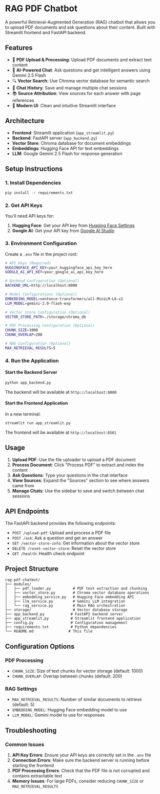 # RAG PDF Chatbot

A powerful Retrieval-Augmented Generation (RAG) chatbot that allows you to upload PDF documents and ask questions about their content. Built with Streamlit frontend and FastAPI backend.

## Features

- 📄 **PDF Upload & Processing**: Upload PDF documents and extract text content
- 🤖 **AI-Powered Chat**: Ask questions and get intelligent answers using Gemini 2.5 Flash
- 🔍 **Vector Search**: Use Chroma vector database for semantic search
- 💬 **Chat History**: Save and manage multiple chat sessions
- 📚 **Source Attribution**: View sources for each answer with page references
- 🎨 **Modern UI**: Clean and intuitive Streamlit interface

## Architecture

- **Frontend**: Streamlit application (`app_streamlit.py`)
- **Backend**: FastAPI server (`app_backend.py`)
- **Vector Store**: Chroma database for document embeddings
- **Embeddings**: Hugging Face API for text embeddings
- **LLM**: Google Gemini 2.5 Flash for response generation

## Setup Instructions

### 1. Install Dependencies

```bash
pip install -r requirements.txt
```

### 2. Get API Keys

You'll need API keys for:

1. **Hugging Face**: Get your API key from [Hugging Face Settings](https://huggingface.co/settings/tokens)
2. **Google AI**: Get your API key from [Google AI Studio](https://makersuite.google.com/app/apikey)

### 3. Environment Configuration

Create a `.env` file in the project root:

```bash
# API Keys (Required)
HUGGINGFACE_API_KEY=your_huggingface_api_key_here
GOOGLE_AI_API_KEY=your_google_ai_api_key_here

# Backend Configuration (Optional)
BACKEND_URL=http://localhost:8000

# Model Configurations (Optional)
EMBEDDING_MODEL=sentence-transformers/all-MiniLM-L6-v2
LLM_MODEL=gemini-2.0-flash-exp

# Vector Store Configuration (Optional)
VECTOR_STORE_PATH=./storage/chroma_db

# PDF Processing Configuration (Optional)
CHUNK_SIZE=1000
CHUNK_OVERLAP=200

# RAG Configuration (Optional)
MAX_RETRIEVAL_RESULTS=5
```

### 4. Run the Application

#### Start the Backend Server

```bash
python app_backend.py
```

The backend will be available at `http://localhost:8000`

#### Start the Frontend Application

In a new terminal:

```bash
streamlit run app_streamlit.py
```

The frontend will be available at `http://localhost:8501`

## Usage

1. **Upload PDF**: Use the file uploader to upload a PDF document
2. **Process Document**: Click "Process PDF" to extract and index the content
3. **Ask Questions**: Type your questions in the chat interface
4. **View Sources**: Expand the "Sources" section to see where answers came from
5. **Manage Chats**: Use the sidebar to save and switch between chat sessions

## API Endpoints

The FastAPI backend provides the following endpoints:

- `POST /upload-pdf`: Upload and process a PDF file
- `POST /ask`: Ask a question and get an answer
- `GET /vector-store-info`: Get information about the vector store
- `DELETE /reset-vector-store`: Reset the vector store
- `GET /health`: Health check endpoint

## Project Structure

```
rag-pdf-chatbot/
├── modules/
│   ├── pdf_loader.py          # PDF text extraction and chunking
│   ├── vector_store.py        # Chroma vector database operations
│   ├── embedding_service.py   # Hugging Face embedding API
│   ├── llm_service.py         # Gemini LLM integration
│   └── rag_service.py         # Main RAG orchestration
├── storage/                   # Vector database storage
├── app_backend.py            # FastAPI backend server
├── app_streamlit.py          # Streamlit frontend application
├── config.py                 # Configuration management
├── requirements.txt          # Python dependencies
└── README.md                # This file
```

## Configuration Options

### PDF Processing
- `CHUNK_SIZE`: Size of text chunks for vector storage (default: 1000)
- `CHUNK_OVERLAP`: Overlap between chunks (default: 200)

### RAG Settings
- `MAX_RETRIEVAL_RESULTS`: Number of similar documents to retrieve (default: 5)
- `EMBEDDING_MODEL`: Hugging Face embedding model to use
- `LLM_MODEL`: Gemini model to use for responses

## Troubleshooting

### Common Issues

1. **API Key Errors**: Ensure your API keys are correctly set in the `.env` file
2. **Connection Errors**: Make sure the backend server is running before starting the frontend
3. **PDF Processing Errors**: Check that the PDF file is not corrupted and contains extractable text
4. **Memory Issues**: For large PDFs, consider reducing `CHUNK_SIZE` or `MAX_RETRIEVAL_RESULTS`
